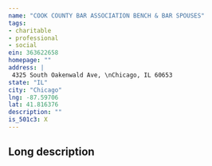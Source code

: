 ```yaml
---
name: "COOK COUNTY BAR ASSOCIATION BENCH & BAR SPOUSES"
tags:
- charitable
- professional
- social
ein: 363622658
homepage: ""
address: |
 4325 South Oakenwald Ave, \nChicago, IL 60653
state: "IL"
city: "Chicago"
lng: -87.59706
lat: 41.816376
description: ""
is_501c3: X
---
```


## Long description


